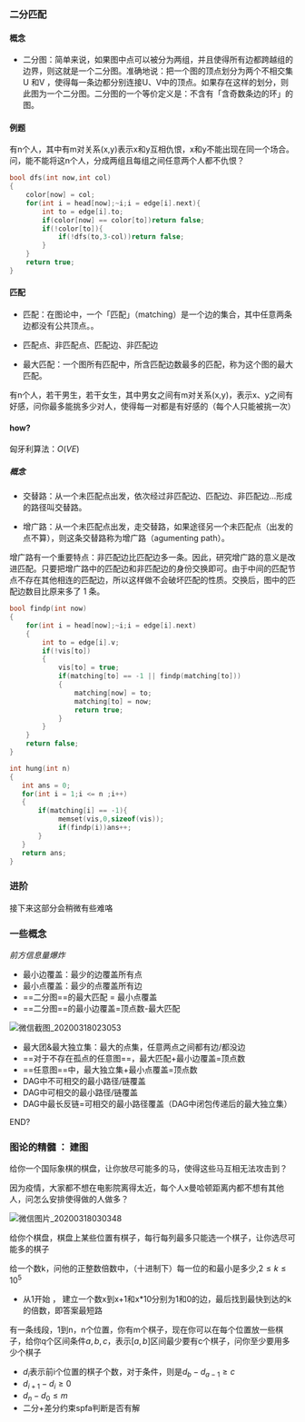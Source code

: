 ### 二分匹配


#### 概念


- 二分图：简单来说，如果图中点可以被分为两组，并且使得所有边都跨越组的边界，则这就是一个二分图。准确地说：把一个图的顶点划分为两个不相交集 U 和V ，使得每一条边都分别连接U、V中的顶点。如果存在这样的划分，则此图为一个二分图。二分图的一个等价定义是：不含有「含奇数条边的环」的图。

#### 例题

有n个人，其中有m对关系(x,y)表示x和y互相仇恨，x和y不能出现在同一个场合。问，能不能将这n个人，分成两组且每组之间任意两个人都不仇恨？


```c++
bool dfs(int now,int col)
{
    color[now] = col;
    for(int i = head[now];~i;i = edge[i].next){
        int to = edge[i].to;
        if(color[now] == color[to])return false;
        if(!color[to]){
            if(!dfs(to,3-col))return false;
        }
    }
    return true;
}
```


#### 匹配

- 匹配：在图论中，一个「匹配」（matching）是一个边的集合，其中任意两条边都没有公共顶点。。

- 匹配点、非匹配点、匹配边、非匹配边

- 最大匹配：一个图所有匹配中，所含匹配边数最多的匹配，称为这个图的最大匹配。

有n个人，若干男生，若干女生，其中男女之间有m对关系(x,y)，表示x、y之间有好感，问你最多能挑多少对人，使得每一对都是有好感的（每个人只能被挑一次）

#### how?

匈牙利算法：$O(VE)$
##### 概念
- 交替路：从一个未匹配点出发，依次经过非匹配边、匹配边、非匹配边…形成的路径叫交替路。

- 增广路：从一个未匹配点出发，走交替路，如果途径另一个未匹配点（出发的点不算），则这条交替路称为增广路（agumenting path）。

增广路有一个重要特点：非匹配边比匹配边多一条。因此，研究增广路的意义是改进匹配。只要把增广路中的匹配边和非匹配边的身份交换即可。由于中间的匹配节点不存在其他相连的匹配边，所以这样做不会破坏匹配的性质。交换后，图中的匹配边数目比原来多了 1 条。


```cpp
bool findp(int now)
{
    for(int i = head[now];~i;i = edge[i].next)
    {
        int to = edge[i].v;
        if(!vis[to])
        {
            vis[to] = true;
            if(matching[to] == -1 || findp(matching[to]))
            {
                matching[now] = to;
                matching[to] = now;
                return true;
            }
        }
    }
    return false;
}
```

```cpp
int hung(int n)
{
   int ans = 0;
   for(int i = 1;i <= n ;i++)
   {
       if(matching[i] == -1){
            memset(vis,0,sizeof(vis));
            if(findp(i))ans++;
       }
   }
   return ans;
}
```

### 进阶

接下来这部分会稍微有些难咯

### 一些概念

*前方信息量爆炸*

- 最小边覆盖：最少的边覆盖所有点
- 最小点覆盖：最少的点覆盖所有边
- ==二分图==的最大匹配 = 最小点覆盖
- ==二分图==的最小边覆盖=顶点数-最大匹配

![微信截图_20200318023053](https://i.imgur.com/T1K8Odm.png)


- 最大团&最大独立集：最大的点集，任意两点之间都有边/都没边
- ==对于不存在孤点的任意图==，最大匹配+最小边覆盖=顶点数
- ==任意图==中，最大独立集+最小点覆盖=顶点数
- DAG中不可相交的最小路径/链覆盖
- DAG中可相交的最小路径/链覆盖
- DAG中最长反链=可相交的最小路径覆盖（DAG中闭包传递后的最大独立集）

 END?


### 图论的精髓 ： 建图

给你一个国际象棋的棋盘，让你放尽可能多的马，使得这些马互相无法攻击到？

因为疫情，大家都不想在电影院离得太近，每个人x曼哈顿距离内都不想有其他人，问怎么安排使得做的人做多？

![微信图片_20200318030348](https://i.imgur.com/0jj7UHl.jpg)

给你个棋盘，棋盘上某些位置有棋子，每行每列最多只能选一个棋子，让你选尽可能多的棋子

给一个数k，问他的正整数倍数中，（十进制下）每一位的和最小是多少,$2\leq k \leq 10^{5}$

- 从1开始 ， 建立一个数x到x+1和x*10分别为1和0的边，最后找到最快到达的k的倍数，即答案最短路

有一条线段，1到n，n个位置，你有m个棋子，现在你可以在每个位置放一些棋子，给你q个区间条件$a,b,c$，表示$[a,b]$区间最少要有c个棋子，问你至少要用多少个棋子

- $d_{i}$表示前i个位置的棋子个数，对于条件，则是$d_{b}-d_{a-1} \ge c$
- $d_{i+1} - d_{i} \ge 0$
- $d_{n} - d_{0} \le m$
- 二分+差分约束spfa判断是否有解

